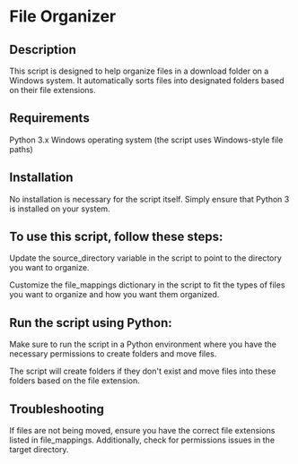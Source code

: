 <h1>File Organizer</h1>
<h2>Description</h2>

This script is designed to help organize files in a download folder on a Windows system. It automatically sorts files into designated folders based on their file extensions.

<h2>Requirements</h2>

Python 3.x
Windows operating system (the script uses Windows-style file paths)

<h2>Installation</h2>
No installation is necessary for the script itself. Simply ensure that Python 3 is installed on your system.

<h2>To use this script, follow these steps:</h2>

Update the source_directory variable in the script to point to the directory you want to organize.

Customize the file_mappings dictionary in the script to fit the types of files you want to organize and how you want them organized.

<h2>Run the script using Python:</h2>

Make sure to run the script in a Python environment where you have the necessary permissions to create folders and move files.

The script will create folders if they don't exist and move files into these folders based on the file extension.

<h2>Troubleshooting</h2>

If files are not being moved, ensure you have the correct file extensions listed in file_mappings. Additionally, check for permissions issues in the target directory.
